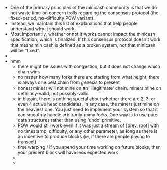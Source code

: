 - One of the primary principles of the minicash community is that we do not waste time on concern trolls regarding the consensus protocol (the fixed-period, no-difficulty POW variant).
- Instead, we maintain this list of explanations that help people understand why it should work.
- Most importantly, whether or not it works cannot impact the minicash specification, which is finalized. If this consensus protocol doesn't work, that means minicash is defined as a broken system, not that minicash will be "fixed".
-
- hmm
	- there might be issues with congestion, but it does not change which chain wins
	- no matter how many forks there are starting from what height, there is always one best chain from genesis to present
	- honest miners will not mine on an 'illegitimate' chain. miners mine on definitely-valid, not possibly-valid
	- in bitcoin, there is nothing special about whether there are 2, 3, or even 4 active head candidates. in any case, the miners just mine on the heaviest one. You just need to implement your system so that it can smoothly handle arbitrarily many forks. One way is to use pure data structures rather than using 'undo' primitive.
	- POW would still work even if it was just a stream of [prev, root] with no timestamp, difficulty, or any other parameter, as long as there is an incentive to produce blocks (ie, if there are people paying to transact)
	- time warping / if you spend your time working on future blocks, then your present block will have less expected work
	-
	-